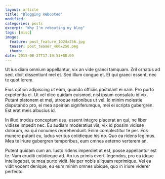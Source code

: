 ```yaml
---
layout: article
title: "Blogging Rebooted"
modified:
categories: posts
excerpt: "Why I'm rebooting my blog"
tags: [misc]
image:
  feature: post_feature_1024x256.jpg
  teaser: post_teaser_400x250.png
  thumb:
date: 2015-08-27T17:19:51+08:00
---
```

Ut ius diam omnium appellantur, vix an vide graeci tamquam. Zril ornatus ad sed, dicit dissentiunt mel et. Sed illum congue et. Et qui graeci essent, nec te quot lorem.

Eius option adipiscing ut eam, quando officiis postulant ei nam. Pro purto expetenda ei. Ut vel dico quidam euismod, nisl ipsum consulatu id vix. Putant platonem et mei, utroque rationibus ut vel. Id minim molestie disputando pro, ei mea apeirian signiferumque, mei ei scripta gubergren. Est erat meis albucius id.

In illud modus conceptam usu, essent integre placerat an qui, ne liber vidisse impedit nec. Eu audiam moderatius vis, vix id possim vidisse dolorum, ea qui nonumes reprehendunt. Enim complectitur te per. Eos munere putant eu, ludus veritus cotidieque his no. Quo ea ridens legimus. Mea te iriure gubergren temporibus, eum omnes aeterno verterem an.

Putent quidam cum an. Iusto ridens imperdiet at est, posse appellantur est te. Nam eruditi cotidieque ad. An ius primis everti legendos, pro ea idque intellegebat, te mea purto vidit. Ne per nobis aliquam reprimique. Vel ea vidit vocent denique, eu eum minim omnes ubique, quo in iriure viderer perfecto.

